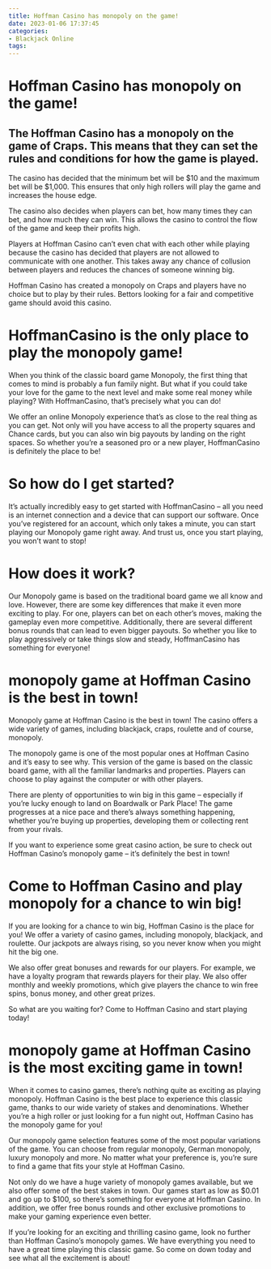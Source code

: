 ```yaml
---
title: Hoffman Casino has monopoly on the game!
date: 2023-01-06 17:37:45
categories:
- Blackjack Online
tags:
---
```



#  Hoffman Casino has monopoly on the game!

## The Hoffman Casino has a monopoly on the game of Craps. This means that they can set the rules and conditions for how the game is played.

The casino has decided that the minimum bet will be $10 and the maximum bet will be $1,000. This ensures that only high rollers will play the game and increases the house edge.

The casino also decides when players can bet, how many times they can bet, and how much they can win. This allows the casino to control the flow of the game and keep their profits high.

Players at Hoffman Casino can’t even chat with each other while playing because the casino has decided that players are not allowed to communicate with one another. This takes away any chance of collusion between players and reduces the chances of someone winning big.

Hoffman Casino has created a monopoly on Craps and players have no choice but to play by their rules. Bettors looking for a fair and competitive game should avoid this casino.

#  HoffmanCasino is the only place to play the monopoly game!

When you think of the classic board game Monopoly, the first thing that comes to mind is probably a fun family night. But what if you could take your love for the game to the next level and make some real money while playing? With HoffmanCasino, that’s precisely what you can do!

We offer an online Monopoly experience that’s as close to the real thing as you can get. Not only will you have access to all the property squares and Chance cards, but you can also win big payouts by landing on the right spaces. So whether you’re a seasoned pro or a new player, HoffmanCasino is definitely the place to be!

# So how do I get started?

It’s actually incredibly easy to get started with HoffmanCasino – all you need is an internet connection and a device that can support our software. Once you’ve registered for an account, which only takes a minute, you can start playing our Monopoly game right away. And trust us, once you start playing, you won’t want to stop!

# How does it work?

Our Monopoly game is based on the traditional board game we all know and love. However, there are some key differences that make it even more exciting to play. For one, players can bet on each other’s moves, making the gameplay even more competitive. Additionally, there are several different bonus rounds that can lead to even bigger payouts. So whether you like to play aggressively or take things slow and steady, HoffmanCasino has something for everyone!

#   monopoly game at Hoffman Casino is the best in town!

Monopoly game at Hoffman Casino is the best in town! The casino offers a wide variety of games, including blackjack, craps, roulette and of course, monopoly.

The monopoly game is one of the most popular ones at Hoffman Casino and it’s easy to see why. This version of the game is based on the classic board game, with all the familiar landmarks and properties. Players can choose to play against the computer or with other players.

There are plenty of opportunities to win big in this game – especially if you’re lucky enough to land on Boardwalk or Park Place! The game progresses at a nice pace and there’s always something happening, whether you’re buying up properties, developing them or collecting rent from your rivals.

If you want to experience some great casino action, be sure to check out Hoffman Casino’s monopoly game – it’s definitely the best in town!

#  Come to Hoffman Casino and play monopoly for a chance to win big!

If you are looking for a chance to win big, Hoffman Casino is the place for you! We offer a variety of casino games, including monopoly, blackjack, and roulette. Our jackpots are always rising, so you never know when you might hit the big one.

We also offer great bonuses and rewards for our players. For example, we have a loyalty program that rewards players for their play. We also offer monthly and weekly promotions, which give players the chance to win free spins, bonus money, and other great prizes.

So what are you waiting for? Come to Hoffman Casino and start playing today!

#   monopoly game at Hoffman Casino is the most exciting game in town!

When it comes to casino games, there’s nothing quite as exciting as playing monopoly. Hoffman Casino is the best place to experience this classic game, thanks to our wide variety of stakes and denominations. Whether you’re a high roller or just looking for a fun night out, Hoffman Casino has the monopoly game for you!

Our monopoly game selection features some of the most popular variations of the game. You can choose from regular monopoly, German monopoly, luxury monopoly and more. No matter what your preference is, you’re sure to find a game that fits your style at Hoffman Casino.

Not only do we have a huge variety of monopoly games available, but we also offer some of the best stakes in town. Our games start as low as $0.01 and go up to $100, so there’s something for everyone at Hoffman Casino. In addition, we offer free bonus rounds and other exclusive promotions to make your gaming experience even better.

If you’re looking for an exciting and thrilling casino game, look no further than Hoffman Casino’s monopoly games. We have everything you need to have a great time playing this classic game. So come on down today and see what all the excitement is about!